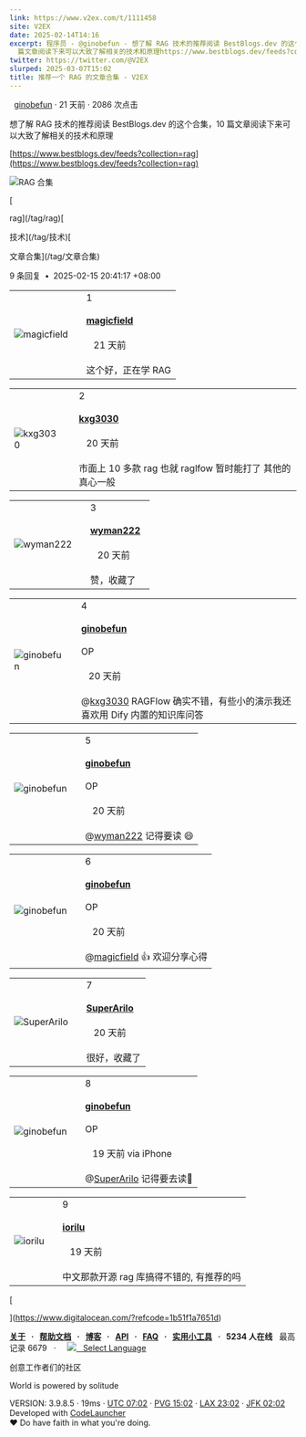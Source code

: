 ```yaml
---
link: https://www.v2ex.com/t/1111458
site: V2EX
date: 2025-02-14T14:16
excerpt: 程序员 - @ginobefun - 想了解 RAG 技术的推荐阅读 BestBlogs.dev 的这个合集，10
  篇文章阅读下来可以大致了解相关的技术和原理https://www.bestblogs.dev/feeds?coll
twitter: https://twitter.com/@V2EX
slurped: 2025-03-07T15:02
title: 推荐一个 RAG 的文章合集 - V2EX
---
```


  [ginobefun](/member/ginobefun) · 21 天前 · 2086 次点击

想了解 RAG 技术的推荐阅读 BestBlogs.dev 的这个合集，10 篇文章阅读下来可以大致了解相关的技术和原理

[https://www.bestblogs.dev/feeds?collection=rag](https://www.bestblogs.dev/feeds?collection=rag)

![RAG 合集](https://cdnv2.ruguoapp.com/FkO5k2sorXo9abatJ75KeSos3bn0v3.png?imageMogr2/auto-orient/thumbnail/3530145@%7Cwatermark/3/image/aHR0cHM6Ly93YXRlcm1hcmsucnVndW9hcHAuY29tLz90ZXh0PSVFNSU4RCVCMyVFNSU4OCVCQiUyMCU0MGdpbm9iZWZ1biZoZWlnaHQ9NzQ=/gravity/SouthEast/dx/10/dy/10)

[

rag](/tag/rag)[

技术](/tag/技术)[

文章合集](/tag/文章合集)

9 条回复  **•**  2025-02-15 20:41:17 +08:00

|   |   |   |
|---|---|---|
|![magicfield](https://cdn.v2ex.com/avatar/8c40/8dc1/621992_normal.png?m=1698046425)||1<br><br>**[magicfield](/member/magicfield)**  <br><br>   21 天前<br><br>这个好，正在学 RAG|

|   |   |   |
|---|---|---|
|![kxg3030](https://cdn.v2ex.com/avatar/cb4c/e983/689061_normal.png?m=1715074476)||2<br><br>**[kxg3030](/member/kxg3030)**  <br><br>   20 天前<br><br>市面上 10 多款 rag 也就 raglfow 暂时能打了 其他的真心一般|

|   |   |   |
|---|---|---|
|![wyman222](https://cdn.v2ex.com/avatar/673b/475c/341859_normal.png?m=1711441006)||3<br><br>**[wyman222](/member/wyman222)**  <br><br>   20 天前<br><br>赞，收藏了|

|   |   |   |
|---|---|---|
|![ginobefun](https://cdn.v2ex.com/static/img/avatar_normal.png)||4<br><br>**[ginobefun](/member/ginobefun)**  <br><br>OP<br><br>   20 天前<br><br>@[kxg3030](/member/kxg3030) RAGFlow 确实不错，有些小的演示我还喜欢用 Dify 内置的知识库问答|

|   |   |   |
|---|---|---|
|![ginobefun](https://cdn.v2ex.com/static/img/avatar_normal.png)||5<br><br>**[ginobefun](/member/ginobefun)**  <br><br>OP<br><br>   20 天前<br><br>@[wyman222](/member/wyman222) 记得要读 😄|

|   |   |   |
|---|---|---|
|![ginobefun](https://cdn.v2ex.com/static/img/avatar_normal.png)||6<br><br>**[ginobefun](/member/ginobefun)**  <br><br>OP<br><br>   20 天前<br><br>@[magicfield](/member/magicfield) 👍 欢迎分享心得|

|   |   |   |
|---|---|---|
|![SuperArilo](https://cdn.v2ex.com/avatar/508f/87a3/667774_normal.png?m=1706326225)||7<br><br>**[SuperArilo](/member/SuperArilo)**  <br><br>   20 天前<br><br>很好，收藏了|

|   |   |   |
|---|---|---|
|![ginobefun](https://cdn.v2ex.com/static/img/avatar_normal.png)||8<br><br>**[ginobefun](/member/ginobefun)**  <br><br>OP<br><br>   19 天前 via iPhone<br><br>@[SuperArilo](/member/SuperArilo) 记得要去读💪|

|   |   |   |
|---|---|---|
|![iorilu](https://cdn.v2ex.com/avatar/7121/0eb9/222090_normal.png?m=1726796040)||9<br><br>**[iorilu](/member/iorilu)**  <br><br>   19 天前<br><br>中文那款开源 rag 库搞得不错的, 有推荐的吗|

[

](https://www.digitalocean.com/?refcode=1b51f1a7651d)

**[关于](/about)   ·   [帮助文档](/help)   ·   [博客](https://blog.v2ex.com/)   ·   [API](/help/api)   ·   [FAQ](/faq)   ·   [实用小工具](/tools)   ·   5234 人在线**   最高记录 6679   ·     [![](/static/img/language.png?v=6a5cfa731dc71a3769f6daace6784739)   Select Language](/select/language)

创意工作者们的社区

World is powered by solitude

VERSION: 3.9.8.5 · 19ms · [UTC 07:02](/worldclock#utc) · [PVG 15:02](/worldclock#pvg) · [LAX 23:02](/worldclock#lax) · [JFK 02:02](/worldclock#jfk)  
Developed with [CodeLauncher](https://cl.v2ex.pro/)  
♥ Do have faith in what you're doing.